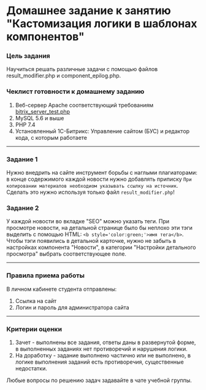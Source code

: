 # Домашнее задание к занятию "Кастомизация логики в шаблонах компонентов"

### Цель задания

Научиться решать различные задачи с помощью файлов result_modifier.php и component_epilog.php.


### Чеклист готовности к домашнему заданию

1. Веб-сервер Apache соответствующий требованиям [bitrix_server_test.php](https://www.1c-bitrix.ru/download/scripts/bitrix_server_test.php)
2. MySQL 5.6 и выше
3. PHP 7.4
4. Установленный 1С-Битрикс: Управление сайтом (БУС) и редактор кода, с которым работаете


------

### Задание 1

Нужно внедрить на сайте инструмент борьбы с наглыми плагиаторами: в конце содержимого каждой новости нужно добавлять приписку `При копировании материалов необходиом указывать ссылку на источник`.
Сделать это нужно используя только файл `result_modifier.php`!

### Задание 2

У каждой новости во вкладке "SEO" можно указать теги.
При просмотре новости, на детальной странице было бы неплохо эти тэги выделить с помощью HTML: `<b style='color:green;'>имя тега</b>`.
Чтобы тэги появились в детальной карточке, нужно не забыть в настройках компонента "Новости", в категории "Настройки детального просмотра" выбрать соответствующее поле.


------

### Правила приема работы

В личном кабинете студента отправлены:
1.  Ссылка на сайт
2.  Логин и пароль для администратора сайта

------

### Критерии оценки

1. Зачет - выполнены все задания, ответы даны в развернутой форме, в выполненных заданиях нет противоречий и нарушения логики.
2. На доработку - задание выполнено частично или не выполнено, в логике выполнения заданий есть противоречия, существенные недостатки.

Любые вопросы по решению задач задавайте в чате учебной группы.
